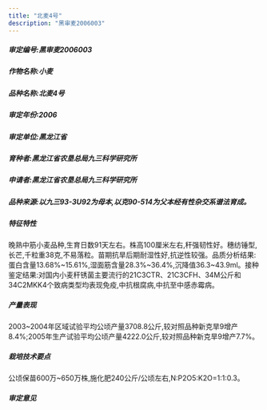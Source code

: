 ```yaml
---
title: "北麦4号"
description: "黑审麦2006003"
---
```

##### 审定编号:黑审麦2006003

##### 作物名称:小麦

##### 品种名称:北麦4号

##### 审定年份:2006

##### 审定单位:黑龙江省

##### 育种者:黑龙江省农垦总局九三科学研究所

##### 申请者:黑龙江省农垦总局九三科学研究所

##### 品种来源:以九三93-3U92为母本,以克90-514为父本经有性杂交系谱法育成。

##### 特征特性
晚熟中筋小麦品种,生育日数91天左右。株高100厘米左右,秆强韧性好。穗纺锤型,长芒,千粒重38克,不易落粒。苗期抗旱后期耐湿性好,抗逆性较强。品质分析结果:蛋白含量13.68%~15.61%,湿面筋含量28.3%~36.4%,沉降值36.3~43.9ml。接种鉴定结果:对国内小麦秆锈菌主要流行的21C3CTR、21C3CFH、34M公斤和34C2MKK4个致病类型均表现免疫,中抗根腐病,中抗至中感赤霉病。

##### 产量表现
2003~2004年区域试验平均公顷产量3708.8公斤,较对照品种新克旱9增产8.4%;2005年生产试验平均公顷产量4222.0公斤,较对照品种新克旱9增产7.7%。

##### 栽培技术要点
公顷保苗600万~650万株,施化肥240公斤/公顷左右,N:P2O5:K2O=1:1:0.3。

##### 审定意见

